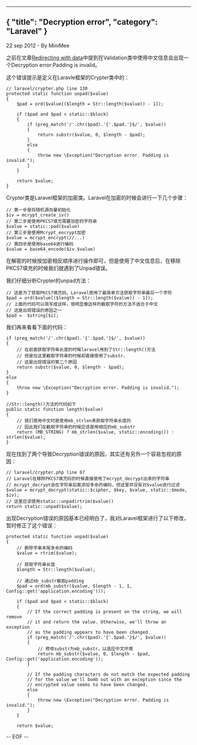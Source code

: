 -----
{
    "title": "Decryption error",
    "category": "Laravel"
}
-----

<p class="meta">22 sep 2012 - By MiniMee</p>

之前在文章[Redirecting with data](http://blog.minimee.org/2012/09/05/redirecting-with-data.html)中提到在Validation类中使用中文信息会出现一个Decryption error:Padding is invalid。

这个错误提示是定义在Laravle框架的Crypter类中的：

    // laravel/crypter.php line 130
	protected static function unpad($value)
	{
		$pad = ord($value[($length = Str::length($value)) - 1]);

		if ($pad and $pad < static::$block)
		{
			if (preg_match('/'.chr($pad).'{'.$pad.'}$/', $value))
			{
				return substr($value, 0, $length - $pad);
			}
			else
			{
				throw new \Exception("Decryption error. Padding is invalid.");
			}
		}

		return $value;
	}

Crypter类是Laravel框架的加密类。Laravel在加密的时候会进行一下几个步骤：

    // 第一步是将随机源向量初始化
    $iv = mcrypt_create_iv()
    // 第二步是使用PKCS7填充需要加密的字符串
    $value = static::pad($value)
    // 第三步是使用Mcrypt_encrypt加密
    $value = mcrypt_encrypt(//...)
    // 第四步是使用base64进行编码
    $value = base64_encode($iv.$value)

在解密的时候按加密相反顺序进行操作即可，但是使用了中文信息后，在移除PKCS7填充的时候我们就遇到了Unpad错误。

我们仔细分析Crypter的unpad方法：

    // 这是为了获取PKCS7填充码，Laravel使用了最简单方法获取字符串最后一个字符
	$pad = ord($value[($length = Str::length($value)) - 1]);
    // 上面的代码可以简写成这样，很明显像这样的截取字符的方法不适合于中文
    // 这是出现错误的原因之一
    $pad =  $string[$i];  

我们再来看看下面的代码：

    if (preg_match('/'.chr($pad).'{'.$pad.'}$/', $value))
    {
        // 在前面获取字符串长度的时候laravel用到了Str::length()方法
        // 但是在这里截取字符串的时候却直接使用了substr，
        // 这是出现错误的第二个原因
        return substr($value, 0, $length - $pad);
    }
    else
    {
        throw new \Exception("Decryption error. Padding is invalid.");
    }

    //Str::length()方法的代码如下
	public static function length($value)
	{
        // 我们使用中文时是使用mb_strlen来获取字符串长度的
        // 因此我们在截取字符串的时候应该是用相应的mb_substr
		return (MB_STRING) ? mb_strlen($value, static::encoding()) : strlen($value);
	}

现在找到了两个导致Decryption错误的原因，其实还有另外一个容易忽视的原因：

    // laravel/crypter.php line 67
    // Laravel在移除PKCS7填充码的时候直接使用了mcrypt_decrypt出来的字符串
    // mcrypt_decrypt会在字符串后面添加多余的编码，但这里并没有对$value进行过滤
    $value = mcrypt_decrypt(static::$cipher, $key, $value, static::$mode, $iv);
    // 这里应该使用static::unpad(rtrim($value))
    return static::unpad($value);

出现Decryption错误的原因基本已经明白了，我对Laravel框架进行了以下修改，暂时修正了这个错误：

	protected static function unpad($value)
	{
        // 删除字串末尾多余的编码
        $value = rtrim($value);

        // 获取字符串长度
        $length = Str::length($value);
        
        // 通过mb_substr截取padding
        $pad = ord(mb_substr($value, $length - 1, 1, Config::get('application.encoding')));

		if ($pad and $pad < static::$block)
		{
			// If the correct padding is present on the string, we will remove
			// it and return the value. Otherwise, we'll throw an exception
			// as the padding appears to have been changed.
			if (preg_match('/'.chr($pad).'{'.$pad.'}$/', $value))
			{
                // 修改substr为mb_substr，以适应中文环境
				return mb_substr($value, 0, $length - $pad, Config::get('application.encoding'));
			}

			// If the padding characters do not match the expected padding
			// for the value we'll bomb out with an exception since the
			// encrypted value seems to have been changed.
			else
			{
				throw new \Exception("Decryption error. Padding is invalid.");
			}
		}

		return $value;

-- EOF --
